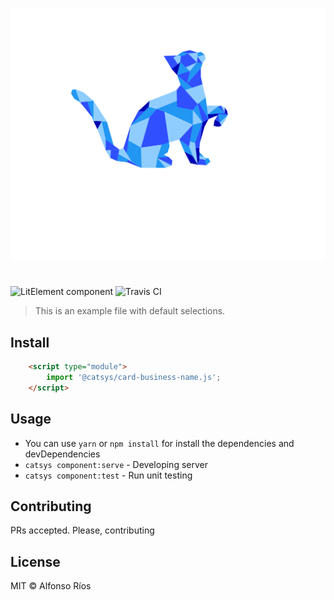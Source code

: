 ![card-business-name screenshot](card-business-name.svg)
# <card-business-name>

![LitElement component](https://img.shields.io/badge/litElement-component-blue.svg)
![Travis CI](https://travis-ci.org/github_username/card-business-name.svg?branch=master)

> This is an example file with default selections.

## Install

```html
    <script type="module">
        import '@catsys/card-business-name.js';
    </script>
```

## Usage

- You can use `yarn` or `npm install` for install the dependencies and devDependencies
- `catsys component:serve` - Developing server
- `catsys component:test` - Run unit testing

## Contributing

PRs accepted. Please, contributing

## License

MIT © Alfonso Ríos
